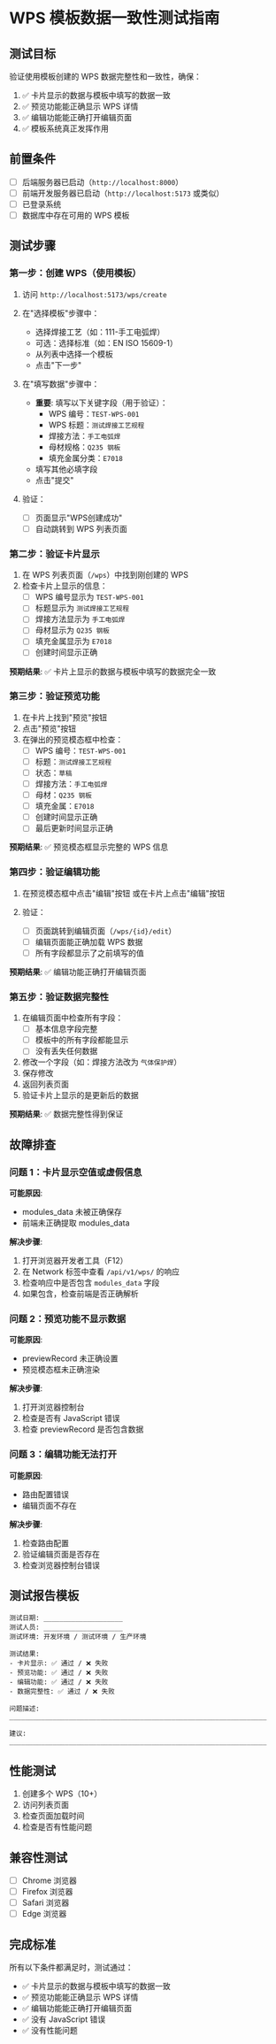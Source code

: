 # WPS 模板数据一致性测试指南

## 测试目标

验证使用模板创建的 WPS 数据完整性和一致性，确保：
1. ✅ 卡片显示的数据与模板中填写的数据一致
2. ✅ 预览功能能正确显示 WPS 详情
3. ✅ 编辑功能能正确打开编辑页面
4. ✅ 模板系统真正发挥作用

## 前置条件

- [ ] 后端服务器已启动（`http://localhost:8000`）
- [ ] 前端开发服务器已启动（`http://localhost:5173` 或类似）
- [ ] 已登录系统
- [ ] 数据库中存在可用的 WPS 模板

## 测试步骤

### 第一步：创建 WPS（使用模板）

1. 访问 `http://localhost:5173/wps/create`
2. 在"选择模板"步骤中：
   - 选择焊接工艺（如：111-手工电弧焊）
   - 可选：选择标准（如：EN ISO 15609-1）
   - 从列表中选择一个模板
   - 点击"下一步"

3. 在"填写数据"步骤中：
   - **重要**: 填写以下关键字段（用于验证）：
     - WPS 编号：`TEST-WPS-001`
     - WPS 标题：`测试焊接工艺规程`
     - 焊接方法：`手工电弧焊`
     - 母材规格：`Q235 钢板`
     - 填充金属分类：`E7018`
   - 填写其他必填字段
   - 点击"提交"

4. 验证：
   - [ ] 页面显示"WPS创建成功"
   - [ ] 自动跳转到 WPS 列表页面

### 第二步：验证卡片显示

1. 在 WPS 列表页面（`/wps`）中找到刚创建的 WPS
2. 检查卡片上显示的信息：
   - [ ] WPS 编号显示为 `TEST-WPS-001`
   - [ ] 标题显示为 `测试焊接工艺规程`
   - [ ] 焊接方法显示为 `手工电弧焊`
   - [ ] 母材显示为 `Q235 钢板`
   - [ ] 填充金属显示为 `E7018`
   - [ ] 创建时间显示正确

**预期结果**: ✅ 卡片上显示的数据与模板中填写的数据完全一致

### 第三步：验证预览功能

1. 在卡片上找到"预览"按钮
2. 点击"预览"按钮
3. 在弹出的预览模态框中检查：
   - [ ] WPS 编号：`TEST-WPS-001`
   - [ ] 标题：`测试焊接工艺规程`
   - [ ] 状态：`草稿`
   - [ ] 焊接方法：`手工电弧焊`
   - [ ] 母材：`Q235 钢板`
   - [ ] 填充金属：`E7018`
   - [ ] 创建时间显示正确
   - [ ] 最后更新时间显示正确

**预期结果**: ✅ 预览模态框显示完整的 WPS 信息

### 第四步：验证编辑功能

1. 在预览模态框中点击"编辑"按钮
   或在卡片上点击"编辑"按钮

2. 验证：
   - [ ] 页面跳转到编辑页面（`/wps/{id}/edit`）
   - [ ] 编辑页面能正确加载 WPS 数据
   - [ ] 所有字段都显示了之前填写的值

**预期结果**: ✅ 编辑功能正确打开编辑页面

### 第五步：验证数据完整性

1. 在编辑页面中检查所有字段：
   - [ ] 基本信息字段完整
   - [ ] 模板中的所有字段都能显示
   - [ ] 没有丢失任何数据

2. 修改一个字段（如：焊接方法改为 `气体保护焊`）
3. 保存修改
4. 返回列表页面
5. 验证卡片上显示的是更新后的数据

**预期结果**: ✅ 数据完整性得到保证

## 故障排查

### 问题 1：卡片显示空值或虚假信息

**可能原因**:
- modules_data 未被正确保存
- 前端未正确提取 modules_data

**解决步骤**:
1. 打开浏览器开发者工具（F12）
2. 在 Network 标签中查看 `/api/v1/wps/` 的响应
3. 检查响应中是否包含 `modules_data` 字段
4. 如果包含，检查前端是否正确解析

### 问题 2：预览功能不显示数据

**可能原因**:
- previewRecord 未正确设置
- 预览模态框未正确渲染

**解决步骤**:
1. 打开浏览器控制台
2. 检查是否有 JavaScript 错误
3. 检查 previewRecord 是否包含数据

### 问题 3：编辑功能无法打开

**可能原因**:
- 路由配置错误
- 编辑页面不存在

**解决步骤**:
1. 检查路由配置
2. 验证编辑页面是否存在
3. 检查浏览器控制台错误

## 测试报告模板

```
测试日期: ____________________
测试人员: ____________________
测试环境: 开发环境 / 测试环境 / 生产环境

测试结果:
- 卡片显示: ✅ 通过 / ❌ 失败
- 预览功能: ✅ 通过 / ❌ 失败
- 编辑功能: ✅ 通过 / ❌ 失败
- 数据完整性: ✅ 通过 / ❌ 失败

问题描述:
_________________________________________________________________

建议:
_________________________________________________________________
```

## 性能测试

1. 创建多个 WPS（10+）
2. 访问列表页面
3. 检查页面加载时间
4. 检查是否有性能问题

## 兼容性测试

- [ ] Chrome 浏览器
- [ ] Firefox 浏览器
- [ ] Safari 浏览器
- [ ] Edge 浏览器

## 完成标准

所有以下条件都满足时，测试通过：
- ✅ 卡片显示的数据与模板中填写的数据一致
- ✅ 预览功能能正确显示 WPS 详情
- ✅ 编辑功能能正确打开编辑页面
- ✅ 没有 JavaScript 错误
- ✅ 没有性能问题

